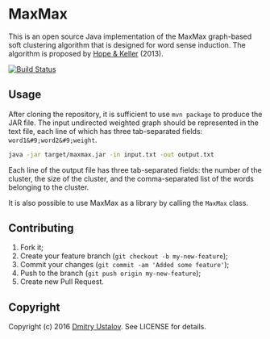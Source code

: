 # MaxMax

This is an open source Java implementation of the MaxMax graph-based soft clustering algorithm that is designed for word sense induction. The algorithm is proposed by [Hope & Keller](http://dx.doi.org/10.1007/978-3-642-37247-6_30) (2013).

[![Build Status][travis_ci_badge]][travis_ci_link]

[travis_ci_badge]: https://travis-ci.org/dustalov/maxmax.svg
[travis_ci_link]: https://travis-ci.org/dustalov/maxmax

## Usage

After cloning the repository, it is sufficient to use `mvn package` to produce the JAR file. The input undirected weighted graph should be represented in the text file, each line of which has three tab-separated fields: `word1&#9;word2&#9;weight`.

```bash
java -jar target/maxmax.jar -in input.txt -out output.txt
```

Each line of the output file has three tab-separated fields: the number of the cluster, the size of the cluster, and the comma-separated list of the words belonging to the cluster.

It is also possible to use MaxMax as a library by calling the `MaxMax` class.

## Contributing

1. Fork it;
2. Create your feature branch (`git checkout -b my-new-feature`);
3. Commit your changes (`git commit -am 'Added some feature'`);
4. Push to the branch (`git push origin my-new-feature`);
5. Create new Pull Request.

## Copyright

Copyright (c) 2016 [Dmitry Ustalov]. See LICENSE for details.

[Dmitry Ustalov]: https://ustalov.name/
